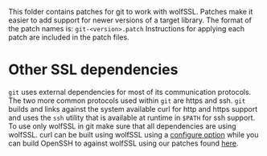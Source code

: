 This folder contains patches for git to work with wolfSSL. Patches make it
easier to add support for newer versions of a target library. The format of
the patch names is:
    `git-<version>.patch`
Instructions for applying each patch are included in the patch files.

# Other SSL dependencies

`git` uses external dependencies for most of its communication protocols. The
two more common protocols used within `git` are https and ssh. `git` builds and
links against the system available curl for http and https support and uses the
`ssh` utility that is available at runtime in `$PATH` for ssh support. To use
only wolfSSL in git make sure that all dependencies are using wolfSSL. curl can
be built using wolfSSL using a [configure option](https://everything.curl.dev/source/build/tls#wolfssl)
while you can build OpenSSH to against wolfSSL using our patches found
[here](../openssh-patches).

